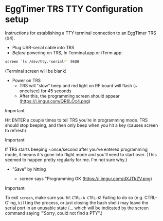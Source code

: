 # EggTimer TRS TTY Configuration setup

Instructions for establishing a TTY terminal connection to an EggTimer TRS (b4).

* Plug USB-serial cable into TRS
* *Before* powering on TRS, In Terminal.app or iTerm.app:

```bash
screen `ls /dev/tty.*serial*` 9600
```

(Terminal screen will be blank)

* Power on TRS
  * TRS will "slow" beep and red light on RF board will flash (~ once/sec) for 45
  seconds
  * After this, the programming screen should appear (https://i.imgur.com/QR6LOc4.png)

> [!IMPORTANT]
> Hit ENTER a couple times to tell TRS you're in programming mode.  TRS should stop beeping, and then only beep when you hit a key (causes screen to refresh)

> [!IMPORTANT]
> If TRS starts beeping ~once/second after you've entered programming mode, it means it's gone into flight mode and you'll need to start over. (This seemed to happen pretty regularly for me.  I'm not sure why.)

* "Save" by hitting <ESC>
  * screen says "Programming OK (https://i.imgur.com/dXJTkZV.png)

> [!IMPORTANT]
> To exit `screen`, make sure you hit `CTRL-A CTRL-K`!  Failing to do so (e.g.  CTRL-C'ing, `kill`ing the process, or just closing the bash shell) may leave the serial port in an unusable state (... which will be indicated by the screen command saying '"Sorry, could not find a PTY".)

